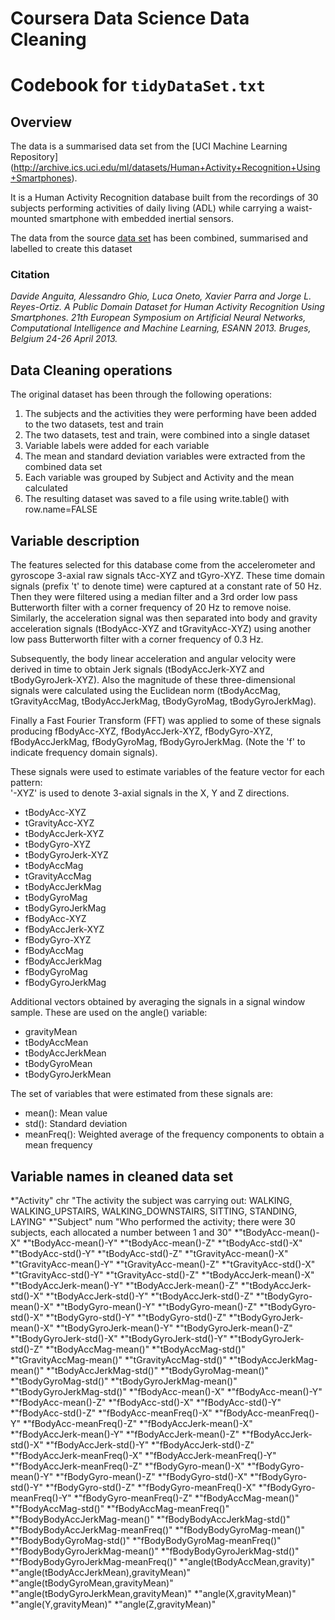 # Coursera Data Science Data Cleaning
# Codebook for `tidyDataSet.txt`

## Overview

The data is a summarised data set from the [UCI Machine Learning Repository] (http://archive.ics.uci.edu/ml/datasets/Human+Activity+Recognition+Using+Smartphones). 

It is a Human Activity Recognition database built from the recordings of 30 subjects performing activities of daily living (ADL) while carrying a waist-mounted smartphone with embedded inertial sensors.

The data from the source [data set](https://d396qusza40orc.cloudfront.net/getdata%2Fprojectfiles%2FUCI%20HAR%20Dataset.zip) has been combined, summarised and labelled to create this dataset

### Citation

*Davide Anguita, Alessandro Ghio, Luca Oneto, Xavier Parra and Jorge L. Reyes-Ortiz. A Public Domain Dataset for Human Activity Recognition Using Smartphones. 21th European Symposium on Artificial Neural Networks, Computational Intelligence and Machine Learning, ESANN 2013. Bruges, Belgium 24-26 April 2013.*

## Data Cleaning operations

The original dataset has been through the following operations:

1. The subjects and the activities they were performing have been added to the two datasets, test and train
2. The two datasets, test and train, were combined into a single dataset
3. Variable labels were added for each variable
4. The mean and standard deviation variables were extracted from the combined data set 
5. Each variable was grouped by Subject and Activity and the mean calculated
6. The resulting dataset was saved to a file using write.table() with row.name=FALSE

## Variable description

The features selected for this database come from the accelerometer and gyroscope 3-axial raw signals tAcc-XYZ and tGyro-XYZ. These time domain signals (prefix 't' to denote time) were captured at a constant rate of 50 Hz. Then they were filtered using a median filter and a 3rd order low pass Butterworth filter with a corner frequency of 20 Hz to remove noise. Similarly, the acceleration signal was then separated into body and gravity acceleration signals (tBodyAcc-XYZ and tGravityAcc-XYZ) using another low pass Butterworth filter with a corner frequency of 0.3 Hz. 

Subsequently, the body linear acceleration and angular velocity were derived in time to obtain Jerk signals (tBodyAccJerk-XYZ and tBodyGyroJerk-XYZ). Also the magnitude of these three-dimensional signals were calculated using the Euclidean norm (tBodyAccMag, tGravityAccMag, tBodyAccJerkMag, tBodyGyroMag, tBodyGyroJerkMag). 

Finally a Fast Fourier Transform (FFT) was applied to some of these signals producing fBodyAcc-XYZ, fBodyAccJerk-XYZ, fBodyGyro-XYZ, fBodyAccJerkMag, fBodyGyroMag, fBodyGyroJerkMag. (Note the 'f' to indicate frequency domain signals). 

These signals were used to estimate variables of the feature vector for each pattern:  
'-XYZ' is used to denote 3-axial signals in the X, Y and Z directions.

* tBodyAcc-XYZ
* tGravityAcc-XYZ
* tBodyAccJerk-XYZ
* tBodyGyro-XYZ
* tBodyGyroJerk-XYZ
* tBodyAccMag
* tGravityAccMag
* tBodyAccJerkMag
* tBodyGyroMag
* tBodyGyroJerkMag
* fBodyAcc-XYZ
* fBodyAccJerk-XYZ
* fBodyGyro-XYZ
* fBodyAccMag
* fBodyAccJerkMag
* fBodyGyroMag
* fBodyGyroJerkMag

Additional vectors obtained by averaging the signals in a signal window sample. These are used on the angle() variable:

* gravityMean
* tBodyAccMean
* tBodyAccJerkMean
* tBodyGyroMean
* tBodyGyroJerkMean

The set of variables that were estimated from these signals are: 

* mean(): Mean value
* std(): Standard deviation
* meanFreq(): Weighted average of the frequency components to obtain a mean frequency


## Variable names in cleaned data set

*"Activity"                chr     "The activity the subject was carrying out: WALKING, WALKING_UPSTAIRS, WALKING_DOWNSTAIRS, SITTING, STANDING, LAYING"
*"Subject"                 num     "Who performed the activity; there were 30 subjects, each allocated a number between 1 and 30"
*"tBodyAcc-mean()-X"
*"tBodyAcc-mean()-Y"
*"tBodyAcc-mean()-Z"
*"tBodyAcc-std()-X"
*"tBodyAcc-std()-Y"
*"tBodyAcc-std()-Z"
*"tGravityAcc-mean()-X"
*"tGravityAcc-mean()-Y"
*"tGravityAcc-mean()-Z"
*"tGravityAcc-std()-X"
*"tGravityAcc-std()-Y"
*"tGravityAcc-std()-Z"
*"tBodyAccJerk-mean()-X"
*"tBodyAccJerk-mean()-Y"
*"tBodyAccJerk-mean()-Z"
*"tBodyAccJerk-std()-X"
*"tBodyAccJerk-std()-Y"
*"tBodyAccJerk-std()-Z"
*"tBodyGyro-mean()-X"
*"tBodyGyro-mean()-Y"
*"tBodyGyro-mean()-Z"
*"tBodyGyro-std()-X"
*"tBodyGyro-std()-Y"
*"tBodyGyro-std()-Z"
*"tBodyGyroJerk-mean()-X"
*"tBodyGyroJerk-mean()-Y"
*"tBodyGyroJerk-mean()-Z"
*"tBodyGyroJerk-std()-X"
*"tBodyGyroJerk-std()-Y"
*"tBodyGyroJerk-std()-Z"
*"tBodyAccMag-mean()"
*"tBodyAccMag-std()"
*"tGravityAccMag-mean()"
*"tGravityAccMag-std()"
*"tBodyAccJerkMag-mean()"
*"tBodyAccJerkMag-std()"
*"tBodyGyroMag-mean()"
*"tBodyGyroMag-std()"
*"tBodyGyroJerkMag-mean()"
*"tBodyGyroJerkMag-std()"
*"fBodyAcc-mean()-X"
*"fBodyAcc-mean()-Y"
*"fBodyAcc-mean()-Z"
*"fBodyAcc-std()-X"
*"fBodyAcc-std()-Y"
*"fBodyAcc-std()-Z"
*"fBodyAcc-meanFreq()-X"
*"fBodyAcc-meanFreq()-Y"
*"fBodyAcc-meanFreq()-Z"
*"fBodyAccJerk-mean()-X"
*"fBodyAccJerk-mean()-Y"
*"fBodyAccJerk-mean()-Z"
*"fBodyAccJerk-std()-X"
*"fBodyAccJerk-std()-Y"
*"fBodyAccJerk-std()-Z"
*"fBodyAccJerk-meanFreq()-X"
*"fBodyAccJerk-meanFreq()-Y"
*"fBodyAccJerk-meanFreq()-Z"
*"fBodyGyro-mean()-X"
*"fBodyGyro-mean()-Y"
*"fBodyGyro-mean()-Z"
*"fBodyGyro-std()-X"
*"fBodyGyro-std()-Y"
*"fBodyGyro-std()-Z"
*"fBodyGyro-meanFreq()-X"
*"fBodyGyro-meanFreq()-Y"
*"fBodyGyro-meanFreq()-Z"
*"fBodyAccMag-mean()"
*"fBodyAccMag-std()"
*"fBodyAccMag-meanFreq()"
*"fBodyBodyAccJerkMag-mean()"
*"fBodyBodyAccJerkMag-std()"
*"fBodyBodyAccJerkMag-meanFreq()"
*"fBodyBodyGyroMag-mean()"
*"fBodyBodyGyroMag-std()"
*"fBodyBodyGyroMag-meanFreq()"
*"fBodyBodyGyroJerkMag-mean()"
*"fBodyBodyGyroJerkMag-std()"
*"fBodyBodyGyroJerkMag-meanFreq()"
*"angle(tBodyAccMean,gravity)"
*"angle(tBodyAccJerkMean),gravityMean)"
*"angle(tBodyGyroMean,gravityMean)"
*"angle(tBodyGyroJerkMean,gravityMean)"
*"angle(X,gravityMean)"
*"angle(Y,gravityMean)"
*"angle(Z,gravityMean)"

